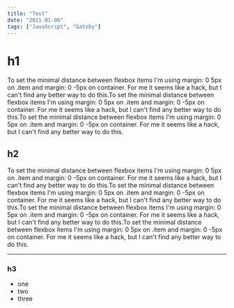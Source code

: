 ```yaml
---
title: "Test"
date: "2021-01-06"
tags: ["JavaScript", "Gatsby"]
---
```


# h1

To set the minimal distance between flexbox items I'm using margin: 0 5px on .item and margin: 0 -5px on container. For me it seems like a hack, but I can't find any better way to do this.To set the minimal distance between flexbox items I'm using margin: 0 5px on .item and margin: 0 -5px on container. For me it seems like a hack, but I can't find any better way to do this.To set the minimal distance between flexbox items I'm using margin: 0 5px on .item and margin: 0 -5px on container. For me it seems like a hack, but I can't find any better way to do this.

## h2

To set the minimal distance between flexbox items I'm using margin: 0 5px on .item and margin: 0 -5px on container. For me it seems like a hack, but I can't find any better way to do this.To set the minimal distance between flexbox items I'm using margin: 0 5px on .item and margin: 0 -5px on container. For me it seems like a hack, but I can't find any better way to do this.To set the minimal distance between flexbox items I'm using margin: 0 5px on .item and margin: 0 -5px on container. For me it seems like a hack, but I can't find any better way to do this.To set the minimal distance between flexbox items I'm using margin: 0 5px on .item and margin: 0 -5px on container. For me it seems like a hack, but I can't find any better way to do this.

---

### h3


- one
- two
- three
